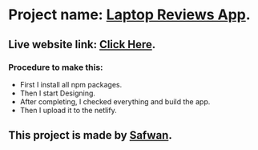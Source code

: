 # Project name: [Laptop Reviews App](https://soft-tapioca-fa87c5.netlify.app).

## Live website link: [Click Here](https://soft-tapioca-fa87c5.netlify.app/).

### Procedure to make this:

-   First I install all npm packages.
-   Then I start Designing.
-   After completing, I checked everything and build the app.
-   Then I upload it to the netlify.

## This project is made by [Safwan](https://mdsafwan.com).
